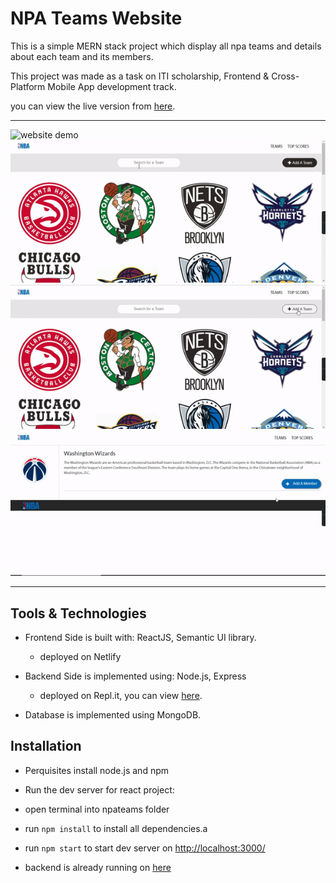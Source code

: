 # NPA Teams Website

This is a simple MERN stack project which display all npa teams and details about each team and its members.

This project was made as a task on ITI scholarship, Frontend & Cross-Platform Mobile App development track.

you can view the live version from [here](https://npateams.netlify.app/).
***
![website demo](./assets/browsing.gif)
![search teams](./assets/filteringTeams.gif)
![add new team](./assets/addTeam.gif)
![add new member](./assets/addMember.gif)
***
## Tools & Technologies

- Frontend Side is built with: ReactJS, Semantic UI library.
    - deployed on Netlify

- Backend Side is implemented using: Node.js, Express
    - deployed on Repl.it, you can view [here](https://npabackendapis.nohaa.repl.co/).

- Database is implemented using MongoDB.

## Installation

- Perquisites
    install node.js and npm
- Run the dev server for react project:
 - open terminal into npateams folder
 - run `npm install` to install all dependencies.a
 - run `npm start` to start dev server on [http://localhost:3000/](http://localhost:3000)
 
 - backend is already running on [here](https://npabackendapis.nohaa.repl.co/)








